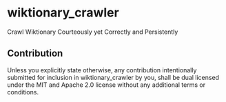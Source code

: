 # wiktionary_crawler
Crawl Wiktionary Courteously yet Correctly and Persistently

## Contribution
Unless you explicitly state otherwise, any contribution intentionally submitted for inclusion in wiktionary_crawler by you,
shall be dual licensed under the MIT and Apache 2.0 license without any additional terms or conditions.
